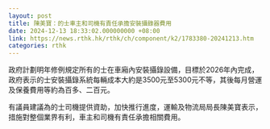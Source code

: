 ```yaml
---
layout: post
title: 陳美寶：的士車主和司機有責任承擔安裝攝錄器費用
date: 2024-12-13 18:33:02.000000000 +08:00
link: https://news.rthk.hk/rthk/ch/component/k2/1783380-20241213.htm
categories: rthk
---
```


政府計劃明年修例規定所有的士在車廂內安裝攝錄設備，目標於2026年內完成，政府表示的士安裝攝錄系統每輛成本大約是3500元至5300元不等，其後每月營運及保養費用等約為百多、二百元。

有議員建議為的士司機提供資助，加快推行進度，運輸及物流局局長陳美寶表示，措施對整個業界有利，車主和司機有責任承擔相關費用。
